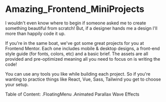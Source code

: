 # Amazing_Frontend_MiniProjects
I wouldn't even know where to begin if someone asked me to create something beautiful from scratch! But, if a designer hands me a design I'll more than happily code it up.

If you're in the same boat, we've got some great projects for you at Frontend Mentor. Each one includes mobile & desktop designs, a front-end style guide (for fonts, colors, etc) and a basic brief. The assets are all provided and pre-optimized meaning all you need to focus on is writing the code!

You can use any tools you like while building each project. So if you're wanting to practice things like React, Vue, Sass, Tailwind you get to choose your setup.

Table of Content:
.FloatingMenu
.Animated Parallax Wave Effects
